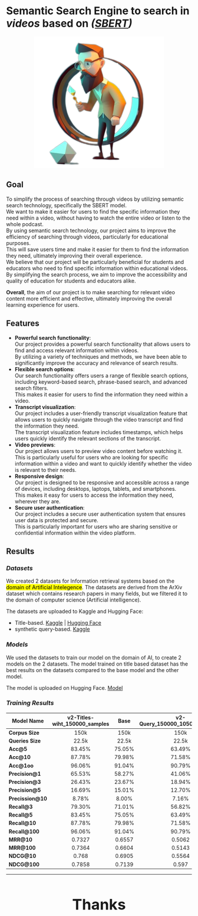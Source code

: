 # **Semantic Search Engine** to search in **_videos_** based on **_([SBERT][SBERT])_**

<div align="center">



[SBERT]: https://sbert.net/

![Main Character](https://github.com/adelelwan24/Semantic-Search-project/blob/main/client/src/assets/main_page.png?raw=true)
</div>

## Goal
To simplify the process of searching through videos by utilizing semantic search technology, specifically the SBERT model.  
We want to make it easier for users to find the specific information they need within a video, without having to watch the entire video or listen to the whole podcast.  
By using semantic search technology, our project aims to improve the efficiency of searching through videos, particularly for educational purposes.  
This will save users time and make it easier for them to find the information they need, ultimately improving their overall experience.  
We believe that our project will be particularly beneficial for students and educators who need to find specific information within educational videos. By simplifying the search process, we aim to improve the accessibility and quality of education for students and educators alike.  <br>

**Overall**, the aim of our project is to make searching for relevant video content more efficient and effective, ultimately improving the overall learning experience for users.

## Features
-	**Powerful search functionality**:  
  Our project provides a powerful search functionality that allows users to find and access relevant information within videos.  
  By utilizing a variety of techniques and methods, we have been able to significantly improve the accuracy and relevance of search results.
-	**Flexible search options**:  
   Our search functionality offers users a range of flexible search options, including keyword-based search, phrase-based search, and advanced search filters.  
   This makes it easier for users to find the information they need within a video.
- **Transcript visualization**:  
  Our project includes a user-friendly transcript visualization feature that allows users to quickly navigate through the video transcript and find the information they need.  
  The transcript visualization feature includes timestamps, which helps users quickly identify the relevant sections of the transcript.
-	**Video previews**:  
  Our project allows users to preview video content before watching it.  
  This is particularly useful for users who are looking for specific information within a video and want to quickly identify whether the video is relevant to their needs.
-	**Responsive design**:  
  Our project is designed to be responsive and accessible across a range of devices, including desktops, laptops, tablets, and smartphones.  
  This makes it easy for users to access the information they need, wherever they are.
-	**Secure user authentication**:  
  Our project includes a secure user authentication system that ensures user data is protected and secure.  
  This is particularly important for users who are sharing sensitive or confidential information within the video platform.

## Results


### *Datasets*
We created 2 datasets for Information retrieval systems based on the <mark>domain of Artificial Intelegence</mark>.
The datasets are derived from the ArXiv dataset which contains research papers in many fields, but we filtered it to the domain of computer science (Artificial intelligence).

The datasets are uploaded to Kaggle and Hugging Face:
- Title-based. [Kaggle](https://kaggle.com/datasets/229a8ef9359c40ac1ca607b3d1d9b5580c2ba8e8334ba21b2b6f7f3c17a58dce)  | [Hugging Face](https://huggingface.co/datasets/Adel-Elwan/Artificial-intelligence-dataset-for-IR-systems/tree/main)
- synthetic query-based. [Kaggle](https://kaggle.com/datasets/600982a85d3cbaf1371998c52ce2a45bb8aca875f5ad3b38ee1ef22d1dd186d8)


### *Models*
We used the datasets to train our model on the domain of AI, to create 2 models on the 2 datasets.
The model trained on title based dataset has the best results on the datasets compared to the base model and the other model.

The model is uploaded on Hugging Face. [Model](https://huggingface.co/Adel-Elwan/msmarco-bert-base-dot-v5-fine-tuned-AI)

### *Training Results*


| Model Name        	| v2-Titles-wiht_150000_samples 	|  Base  	| v2-Query_150000_105000_105000 	|  Base  	|
|-------------------	|:-----------------------------:	|:------:	|:-----------------------------:	|:------:	|
| **Corpus Size**   	|              150k             	|  150k  	|              150k             	|  150k  	|
| **Queries Size**  	|             22.5k             	|  22.5k 	|             22.5k             	|  22.5k 	|
| **Acc@5**         	|             83.45%            	| 75.05% 	|             63.49%            	| 60.09% 	|
| **Acc@10**        	|             87.78%            	| 79.98% 	|             71.58%            	| 67.41% 	|
| **Acc@1oo**       	|             96.06%            	| 91.04% 	|             90.79%            	| 85.61% 	|
| **Precision@1**   	|             65.53%            	| 58.27% 	|             41.06%            	| 39.79% 	|
| **Precision@3**   	|             26.43%            	| 23.67% 	|             18.94%            	| 18.09% 	|
| **Precision@5**   	|             16.69%            	| 15.01% 	|             12.70%            	| 12.02% 	|
| **Precission@10** 	|             8.78%             	|  8.00% 	|             7.16%             	|  6.74% 	|
| **Recall@3**      	|             79.30%            	| 71.01% 	|             56.82%            	| 54.26% 	|
| **Recall@5**      	|             83.45%            	| 75.05% 	|             63.49%            	| 60.09% 	|
| **Recall@10**     	|             87.78%            	| 79.98% 	|             71.58%            	| 67.41% 	|
| **Recall@100**    	|             96.06%            	| 91.04% 	|             90.79%            	| 85.61% 	|
| **MRR@10**        	|             0.7327            	| 0.6557 	|             0.5062            	| 0.4854 	|
| **MRR@100**       	|             0.7364            	| 0.6604 	|             0.5143            	| 0.4929 	|
| **NDCG@10**       	|             0.768             	| 0.6905 	|             0.5564            	| 0.5307 	|
| **NDCG@100**      	|             0.7858            	| 0.7139 	|             0.597             	| 0.5688 	|


<!-- ## Future Plans -->

---
<h1 align="center" style='font-size:40px'>Thanks</h1>
